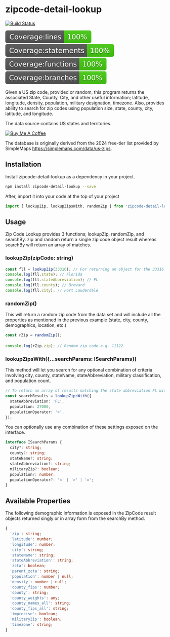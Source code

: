# zipcode-detail-lookup

[![Build Status](https://github.com/reallymello/zipcode-detail-lookup/actions/workflows/node.js.yml/badge.svg)](https://github.com/reallymello/zipcode-detail-lookup/actions/workflows/node.js.yml)

![Line Coverage](./badges/badge-lines.svg)
![Statement Coverage](./badges/badge-statements.svg)
![Function Coverage](./badges/badge-functions.svg)
![Branch Coverage](./badges/badge-branches.svg)

Given a US zip code, provided or random, this program returns the associated State, County, City, and other useful information; latitude, longitude, density, population, military designation, timezone. Also, provides ability to search for zip codes using population size, state, county, city, latitude, and longitude.

The data source contains US states and territories.

<a href="https://www.buymeacoffee.com/reallymello" alt="buy me a coffee" target="_blank"><img src="https://cdn.buymeacoffee.com/buttons/default-orange.png" alt="Buy Me A Coffee" height="30"></a>

The database is originally derived from the 2024 free-tier list provided by SimpleMaps <https://simplemaps.com/data/us-zips>.

## Installation

Install zipcode-detail-lookup as a dependency in your project.

```sh
npm install zipcode-detail-lookup --save
```

After, import it into your code at the top of your project

```ts
import { lookupZip, lookupZipsWith, randomZip } from 'zipcode-detail-lookup';
```

## Usage

Zip Code Lookup provides 3 functions; lookupZip, randomZip, and searchBy. zip and random return a single zip code object result whereas searchBy will return an array of matches.

### lookupZip(zipCode: string)

```ts
const fll = lookupZip(33316); // For returning an object for the 33316 Ft. Lauderdale zip code.
console.log(fll.state); // Florida
console.log(fll.stateAbbreviation); // FL
console.log(fll.county); // Broward
console.log(fll.city); // Fort Lauderdale
```

### randomZip()

This will return a random zip code from the data set and will include all the properties as mentioned in the previous example (state, city, county, demographics, location, etc.)

```ts
const rZip = randomZip();

console.log(rZip.zip); // Random zip code e.g. 11122
```

### lookupZipsWith({...searchParams: ISearchParams})

This method will let you search for any optional combination of criteria involving city, county, stateName, stateAbbreviation, military classification, and population count.

```ts
// To return an array of results matching the state abbreviation FL with population greather than 27000.
const searchResults = lookupZipsWith({
  stateAbbreviation: 'FL',
  population: 27000,
  populationOperator: '>',
});
```

You can optionally use any combination of these settings exposed on the interface.

```ts
interface ISearchParams {
  city?: string;
  county?: string;
  stateName?: string;
  stateAbbreviation?: string;
  militaryZip?: boolean;
  population?: number;
  populationOperator?: '<' | '>' | '=';
}
```

## Available Properties

The following demographic information is exposed in the ZipCode result objects returned singly or in array form from the searchBy method.

```ts
{
  'zip': string;
  'latitude': number;
  'longitude': number;
  'city': string;
  'stateName': string;
  'stateAbbreviation': string;
  'zcta': boolean;
  'parent_zcta': string;
  'population': number | null;
  'density': number | null;
  'county_fips': number;
  'county': string;
  'county_weights': any;
  'county_names_all': string;
  'county_fips_all': string;
  'imprecise': boolean;
  'militaryZip': boolean;
  'timezone': string;
}
```
